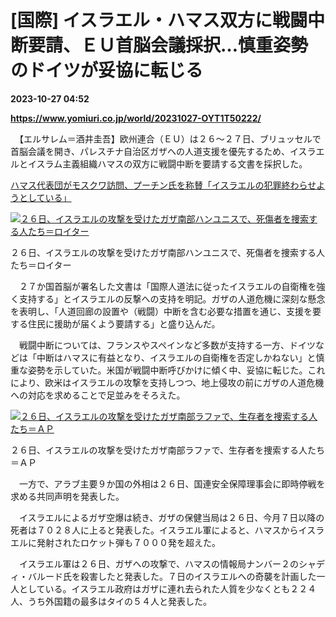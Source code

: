 # [国際] イスラエル・ハマス双方に戦闘中断要請、ＥＵ首脳会議採択…慎重姿勢のドイツが妥協に転じる

**2023-10-27 04:52**

**https://www.yomiuri.co.jp/world/20231027-OYT1T50222/**

　【エルサレム＝酒井圭吾】欧州連合（ＥＵ）は２６～２７日、ブリュッセルで首脳会議を開き、パレスチナ自治区ガザへの人道支援を優先するため、イスラエルとイスラム主義組織ハマスの双方に戦闘中断を要請する文書を採択した。

[ハマス代表団がモスクワ訪問、プーチン氏を称賛「イスラエルの犯罪終わらせようとしている」](https://www.yomiuri.co.jp/world/20231027-OYT1T50187/)

[![２６日、イスラエルの攻撃を受けたガザ南部ハンユニスで、死傷者を捜索する人たち＝ロイター](https://www.yomiuri.co.jp/media/2023/10/20231027-OYT1I50084-1.jpg)](https://www.yomiuri.co.jp/pluralphoto/20231027-OYT1I50084/)

２６日、イスラエルの攻撃を受けたガザ南部ハンユニスで、死傷者を捜索する人たち＝ロイター

　２７か国首脳が署名した文書は「国際人道法に従ったイスラエルの自衛権を強く支持する」とイスラエルの反撃への支持を明記。ガザの人道危機に深刻な懸念を表明し、「人道回廊の設置や（戦闘）中断を含む必要な措置を通じ、支援を要する住民に援助が届くよう要請する」と盛り込んだ。

　戦闘中断については、フランスやスペインなど多数が支持する一方、ドイツなどは「中断はハマスに有益となり、イスラエルの自衛権を否定しかねない」と慎重な姿勢を示していた。米国が戦闘中断呼びかけに傾く中、妥協に転じた。これにより、欧米はイスラエルの攻撃を支持しつつ、地上侵攻の前にガザの人道危機への対応を求めることで足並みをそろえた。

[![２６日、イスラエルの攻撃を受けたガザ南部ラファで、生存者を捜索する人たち＝ＡＰ](https://www.yomiuri.co.jp/media/2023/10/20231027-OYT1I50085-1.jpg)](https://www.yomiuri.co.jp/pluralphoto/20231027-OYT1I50085/)

２６日、イスラエルの攻撃を受けたガザ南部ラファで、生存者を捜索する人たち＝ＡＰ

　一方で、アラブ主要９か国の外相は２６日、国連安全保障理事会に即時停戦を求める共同声明を発表した。

　イスラエルによるガザ空爆は続き、ガザの保健当局は２６日、今月７日以降の死者は７０２８人に上ると発表した。イスラエル軍によると、ハマスからイスラエルに発射されたロケット弾も７０００発を超えた。

　イスラエル軍は２６日、ガザへの攻撃で、ハマスの情報局ナンバー２のシャディ・バルード氏を殺害したと発表した。７日のイスラエルへの奇襲を計画した一人としている。イスラエル政府はガザに連れ去られた人質を少なくとも２２４人、うち外国籍の最多はタイの５４人と発表した。